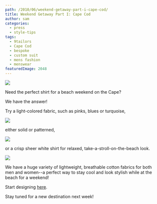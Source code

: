 ```yaml
---
path: /2010/06/weekend-getaway-part-i-cape-cod/
title: Weekend Getaway Part I: Cape Cod
author: sam
categories: 
  - press
  - style-tips
tags: 
  - 9tailors
  - Cape Cod
  - bespoke
  - custom suit
  - mens fashion
  - menswear
featuredImage: 2048
---
```

[![](http://nonsuchbook.typepad.com/.a/6a00e5535ff83b88330120a4f85583970b-500wi)](http://nonsuchbook.typepad.com/.a/6a00e5535ff83b88330120a4f85583970b-500wi)

Need the perfect shirt for a beach weekend on the Cape?

We have the answer!

Try a light-colored fabric, such as pinks, blues or turquoise,

![](http://1.bp.blogspot.com/_Jp0w7TNkzhE/TAqYsPewg8I/AAAAAAAAABs/BWVcMq9cFoM/s320/DSC03463%40%40%40.jpg)

either solid or patterned,

![](http://4.bp.blogspot.com/_Jp0w7TNkzhE/TAqZKpGJUTI/AAAAAAAAAB0/cAVtwm-_nSQ/s320/DSC03460%40%40%40.jpg)

or a crisp sheer white shirt for relaxed, take-a-stroll-on-the-beach look.

[![](http://3.bp.blogspot.com/_Jp0w7TNkzhE/TAqZ3J02rsI/AAAAAAAAAB8/Vj-z0F4uHRk/s320/DSC03458.jpg)](http://3.bp.blogspot.com/_Jp0w7TNkzhE/TAqZ3J02rsI/AAAAAAAAAB8/Vj-z0F4uHRk/s1600/DSC03458.jpg)

We have a huge variety of lightweight, breathable cotton fabrics for both men and women--a perfect way to stay cool and look stylish while at the beach for a weekend!

Start designing [here](http://beta.9tailors.com/).

Stay tuned for a new destination next week!